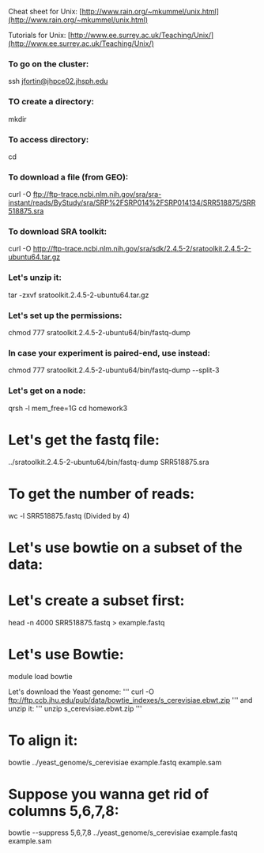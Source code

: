 Cheat sheet for Unix: [http://www.rain.org/~mkummel/unix.html](http://www.rain.org/~mkummel/unix.html)

Tutorials for Unix: [http://www.ee.surrey.ac.uk/Teaching/Unix/](http://www.ee.surrey.ac.uk/Teaching/Unix/)


###  To go on the cluster:
ssh jfortin@jhpce02.jhsph.edu

### TO create a directory:
mkdir <nameOfYourDirectory>

### To access directory:
cd <nameOfYourDirectory>

### To download a file (from GEO):
curl -O ftp://ftp-trace.ncbi.nlm.nih.gov/sra/sra-instant/reads/ByStudy/sra/SRP%2FSRP014%2FSRP014134/SRR518875/SRR518875.sra


### To download SRA toolkit:
curl -O http://ftp-trace.ncbi.nlm.nih.gov/sra/sdk/2.4.5-2/sratoolkit.2.4.5-2-ubuntu64.tar.gz

### Let's unzip it:
tar -zxvf sratoolkit.2.4.5-2-ubuntu64.tar.gz

### Let's set up the permissions:
chmod 777 sratoolkit.2.4.5-2-ubuntu64/bin/fastq-dump
### In case your experiment is paired-end, use instead:
chmod 777 sratoolkit.2.4.5-2-ubuntu64/bin/fastq-dump --split-3

### Let's get on a node:
qrsh -l mem_free=1G
cd homework3

# Let's get the fastq file:
../sratoolkit.2.4.5-2-ubuntu64/bin/fastq-dump SRR518875.sra

# To get the number of reads:
wc -l SRR518875.fastq (Divided by 4)

# Let's use bowtie on a subset of the data:
# Let's create a subset first:
head -n 4000 SRR518875.fastq > example.fastq

# Let's use Bowtie:
module load bowtie

Let's download the Yeast genome:
'''
curl -O ftp://ftp.ccb.jhu.edu/pub/data/bowtie_indexes/s_cerevisiae.ebwt.zip
'''
and unzip it:
'''
unzip s_cerevisiae.ebwt.zip
'''

# To align it:
bowtie ../yeast_genome/s_cerevisiae example.fastq example.sam 
# Suppose you wanna get rid of columns 5,6,7,8:
bowtie  --suppress 5,6,7,8 ../yeast_genome/s_cerevisiae example.fastq example.sam 





